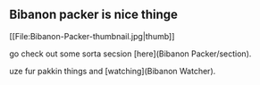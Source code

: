 ## Bibanon packer is nice thinge

[[File:Bibanon-Packer-thumbnail.jpg|thumb]]

go check out some sorta secsion [here](Bibanon Packer/section).

uze fur pakkin things and [watching](Bibanon Watcher).